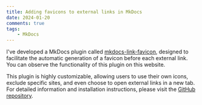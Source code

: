 ```yaml
---
title: Adding favicons to external links in MkDocs
date: 2024-01-20
comments: true
tags:
    - MkDocs
---
```


I've developed a MkDocs plugin called [mkdocs-link-favicon](https://www.github.com/christophdebaene/mkdocs-link-favicon), designed to facilitate the automatic generation of a favicon before each external link. You can observe the functionality of this plugin on this website.

<!-- more -->

This plugin is highly customizable, allowing users to use their own icons, exclude specific sites, and even choose to open external links in a new tab. For detailed information and installation instructions, please visit the [GitHub repository](https://www.github.com/christophdebaene/mkdocs-link-favicon).